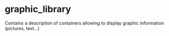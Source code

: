 # graphic_library
Contains a description of containers allowing to display graphic information (pictures, text...)
